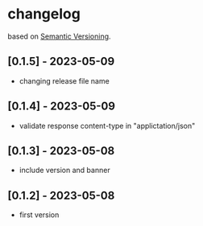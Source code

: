 # changelog
based on [Semantic Versioning](https://semver.org/spec/v2.0.0.html).   

##  [0.1.5] - 2023-05-09
- changing release file name
##  [0.1.4] - 2023-05-09
- validate response content-type in "applictation/json"
##  [0.1.3] - 2023-05-08
- include version and banner
##  [0.1.2] - 2023-05-08
- first version